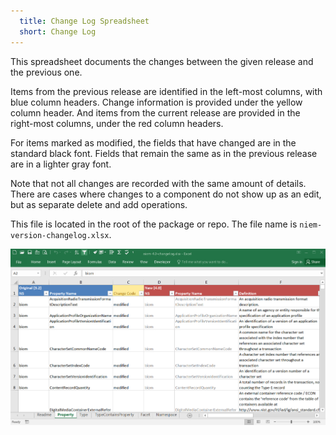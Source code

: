```yaml
---
  title: Change Log Spreadsheet
  short: Change Log
---
```


This spreadsheet documents the changes between the given release and the previous one.

Items from the previous release are identified in the left-most columns, with blue column headers.  Change information is provided under the yellow column header.  And items from the current release are provided in the right-most columns, under the red column headers.

For items marked as modified, the fields that have changed are in the standard black font.  Fields that remain the same as in the previous release are in a lighter gray font.

Note that not all changes are recorded with the same amount of details.  There are cases where changes to a component do not show up as an edit, but as separate delete and add operations.

This file is located in the root of the package or repo.  The file name is `niem-version-changelog.xlsx`.

![Change log spread](changelog.png)
